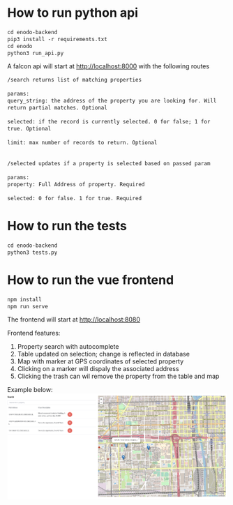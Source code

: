# How to run python api

```
cd enodo-backend
pip3 install -r requirements.txt
cd enodo
python3 run_api.py
```
A falcon api will start at [http://localhost:8000](http://localhost:8000) with the following routes

```
/search returns list of matching properties

params:
query_string: the address of the property you are looking for. Will return partial matches. Optional

selected: if the record is currently selected. 0 for false; 1 for true. Optional

limit: max number of records to return. Optional


/selected updates if a property is selected based on passed param

params:
property: Full Address of property. Required

selected: 0 for false. 1 for true. Required
```
# How to run the tests

```
cd enodo-backend
python3 tests.py
```
# How to run the vue frontend
```
npm install
npm run serve
```

The frontend will start at [http://localhost:8080](http://localhost:8080)

Frontend features:
1. Property search with autocomplete
2. Table updated on selection; change is reflected in database
3. Map with marker at GPS coordinates of selected property
4. Clicking on a marker will dispaly the associated address
5. Clicking the trash can wil remove the property from the table and map

Example below:
![Example frontend](Example_Frontend.png)